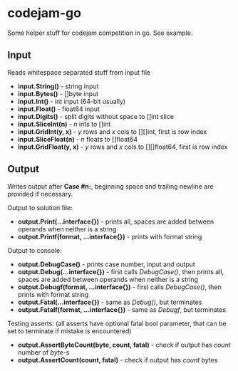 # codejam-go

Some helper stuff for codejam competition in go. See example.

## Input

Reads whitespace separated stuff from input file

- **input.String()** - string input
- **input.Bytes()** - []byte input
- **input.Int()** - int input (64-bit usually)
- **input.Float()** - float64 input
- **input.Digits()** - split digits without space to []int slice
- **input.SliceInt(n)** - *n* ints to []int
- **input.GridInt(y, x)** - *y* rows and *x* cols to [][]int, first is row index
- **input.SliceFloat(n)** - *n* floats to []float64
- **input.GridFloat(y, x)** - *y* rows and *x* cols to [][]float64, first is row index


## Output

Writes output after **Case #n:**, beginning space and trailing newline are provided if necessary.

Output to solution file:
- **output.Print(...interface{})** - prints all, spaces are added between operands when neither is a string
- **output.Printf(format, ...interface{})** - prints with format string

Output to console:
- **output.DebugCase()** - prints case number, input and output
- **output.Debug(...interface{})** - first calls *DebugCase()*, then prints all, spaces are added between operands when neither is a string
- **output.Debugf(format, ...interface{})** - first calls *DebugCase()*, then prints with format string
- **output.Fatal(...interface{})** - same as *Debug()*, but terminates
- **output.Fatalf(format, ...interface{})** - same as *Debugf*, but terminates

Testing asserts:
(all asserts have optional fatal bool parameter, that can be set to terminate if mistake is encountered)
- **output.AssertByteCount(byte, count, fatal)** - check if output has *count* number of *byte*-s
- **output.AssertCount(count, fatal)** - check if output has *count* bytes
